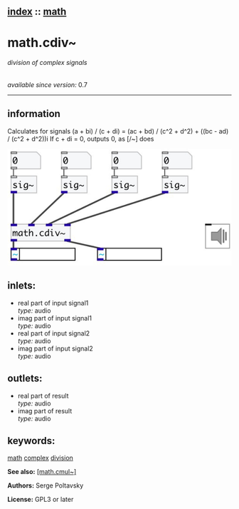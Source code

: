 [index](index.html) :: [math](category_math.html)
---

# math.cdiv~

###### division of complex signals

*available since version:* 0.7

---


## information
Calculates for signals (a + bi) / (c + di) = (ac + bd) / (c^2 + d^2) + ((bc - ad) / (c^2 + d^2))i If c + di = 0, outputs 0, as [/~] does


[![example](../examples/img/math.cdiv~.jpg)](../examples/pd/math.cdiv~.pd)









## inlets:

* real part of input signal1<br>
_type:_ audio
* imag part of input signal1<br>
_type:_ audio
* real part of input signal2<br>
_type:_ audio
* imag part of input signal2<br>
_type:_ audio



## outlets:

* real part of result<br>
_type:_ audio
* imag part of result<br>
_type:_ audio



## keywords:

[math](keywords/math.html)
[complex](keywords/complex.html)
[division](keywords/division.html)



**See also:**
[\[math.cmul~\]](math.cmul~.html)




**Authors:** Serge Poltavsky




**License:** GPL3 or later





